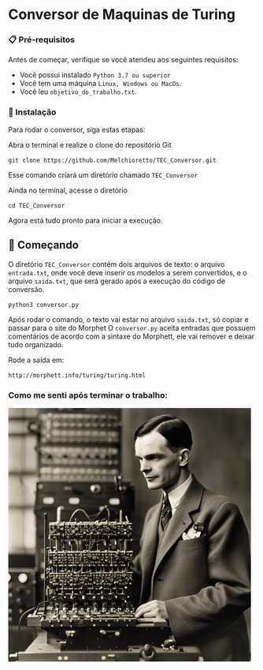 # Conversor de Maquinas de Turing


### 📋 Pré-requisitos

Antes de começar, verifique se você atendeu aos seguintes requisitos:
* Você possui instalado `Python 3.7 ou superior`
* Você tem uma máquina `Linux, Windows ou MacOs`.
* Você leu `objetivo_do_trabalho.txt`.

### 🔧 Instalação

Para rodar o conversor, siga estas etapas:

Abra o terminal e realize o clone do repositório Git
```
git clone https://github.com/Melchioretto/TEC_Conversor.git
```
Esse comando criará um diretório chamado `TEC_Conversor`

Ainda no terminal, acesse o diretório
```
cd TEC_Conversor
```
Agora está tudo pronto para iniciar a execução.

## 🚀 Começando

O diretório `TEC_Conversor` contém dois arquivos de texto: o arquivo `entrada.txt`, onde você deve inserir os modelos a serem convertidos, e o arquivo `saida.txt`, que será gerado após a execução do código de conversão.
```
python3 conversor.py
```
Após rodar o comando, o texto vai estar no arquivo `saida.txt`, só copiar e passar para o site do Morphet 
O `conversor.py` aceita entradas que possuem comentários de acordo com a sintaxe do Morphett, ele vai remover e deixar tudo organizado.

Rode a saída em:
```
http://morphett.info/turing/turing.html
```
### Como me senti após terminar o trabalho:
![](img/machine.png)
